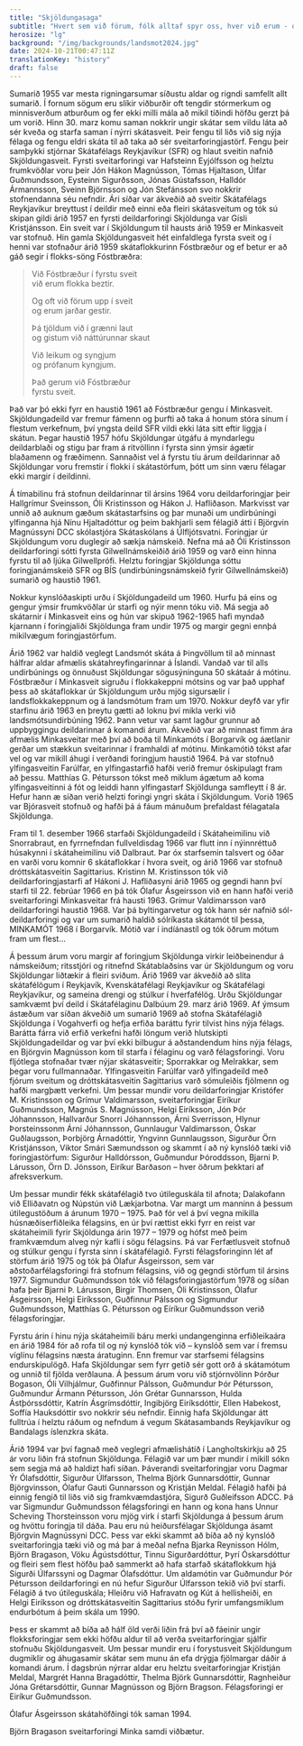 ```yaml
---
title: "Skjöldungasaga"
subtitle: "Hvert sem við förum, fólk alltaf spyr oss, hver við erum - og hvaðan við komum!"
herosize: "lg"
background: "/img/backgrounds/landsmot2024.jpg"
date: 2024-10-21T00:47:11Z
translationKey: "history"
draft: false
---
```


Sumarið 1955 var mesta rigningarsumar síðustu aldar og rigndi samfellt allt sumarið. Í fornum sögum eru slíkir viðburðir oft tengdir stórmerkum og minnisverðum atburðum og fer ekki milli mála að mikil tíðindi höfðu gerzt þá um vorið. Hinn 30. marz komu saman nokkrir ungir skátar sem vildu láta að sér kveða og starfa saman í nýrri skátasveit. Þeir fengu til liðs við sig nýja félaga og fengu eldri skáta til að taka að sér sveitarforingjastörf. Fengu þeir samþykki stjórnar Skátafélags Reykjavíkur (SFR) og hlaut sveitin nafnið Skjöldungasveit. Fyrsti sveitarforingi var Hafsteinn Eyjólfsson og helztu frumkvöðlar voru þeir Jón Hákon Magnússon, Tómas Hjaltason, Úlfar Guðmundsson, Eysteinn Sigurðsson, Jónas Gústafsson, Halldór Ármannsson, Sveinn Björnsson og Jón Stefánsson svo nokkrir stofnendanna séu nefndir. Ári síðar var ákveðið að sveitir Skátafélags Reykjavíkur breyttust í deildir með einni eða fleiri skátasveitum og tók sú skipan gildi árið 1957 en fyrsti deildarforingi Skjöldunga var Gísli Kristjánsson. Ein sveit var í Skjöldungum til hausts árið 1959 er Minkasveit var stofnuð. Hin gamla Skjöldungasveit hét einfaldlega fyrsta sveit og í henni var stofnaður árið 1959 skátaflokkurinn Fóstbræður og ef betur er að gáð segir í flokks-söng Fóstbræðra:

> Við Fóstbræður í fyrstu sveit  
> við erum flokka beztir.
>
> Og oft við förum upp í sveit  
> og erum jarðar gestir.
>
> Þá tjöldum við í grænni laut  
> og gistum við náttúrunnar skaut
>
> Við leikum og syngjum  
> og prófanum kyngjum.
>
> Það gerum við Fóstbræður  
> fyrstu sveit.

Það var þó ekki fyrr en haustið 1961 að Fóstbræður gengu í Minkasveit. Skjöldungadeild var fremur fámenn og þurfti að taka á honum stóra sínum í flestum verkefnum, því yngsta deild SFR vildi ekki láta sitt eftir liggja í skátun. Þegar haustið 1957 hófu Skjöldungar útgáfu á myndarlegu deildarblaði og stigu þar fram á ritvöllinn í fyrsta sinn ýmsir ágætir blaðamenn og fræðimenn. Sannaðist vel á fyrstu tíu árum deildarinnar að Skjöldungar voru fremstir í flokki í skátastörfum, þótt um sinn væru félagar ekki margir í deildinni.

Á tímabilinu frá stofnun deildarinnar til ársins 1964 voru deildarforingjar þeir Hallgrímur Sveinsson, Óli Kristinsson og Hákon J. Hafliðason. Markvisst var unnið að auknum gæðum skátastarfsins og þar munaði um undirbúningi ylfinganna hjá Nínu Hjaltadóttur og þeim bakhjarli sem félagið átti í Björgvin Magnússyni DCC skólastjóra Skátaskólans á Úlfljótsvatni. Foringjar úr Skjöldungum voru duglegir að sækja námskeið. Nefna má að Óli Kristinsson deildarforingi sótti fyrsta Gilwellnámskeiðið árið 1959 og varð einn hinna fyrstu til að ljúka Gilwellprófi. Helztu foringjar Skjöldunga sóttu foringjanámskeið SFR og BÍS (undirbúningsnámskeið fyrir Gilwellnámskeið) sumarið og haustið 1961.

Nokkur kynslóðaskipti urðu í Skjöldungadeild um 1960. Hurfu þá eins og gengur ýmsir frumkvöðlar úr starfi og nýir menn tóku við. Má segja að skátarnir í Minkasveit eins og hún var skipuð 1962-1965 hafi myndað kjarnann í foringjaliði Skjöldunga fram undir 1975 og margir gegni ennþá mikilvægum foringjastörfum.

Árið 1962 var haldið veglegt Landsmót skáta á Þingvöllum til að minnast hálfrar aldar afmælis skátahreyfingarinnar á Íslandi. Vandað var til alls undirbúnings og önnuðust Skjöldungar sögusýninguna 50 skátaár á mótinu. Fóstbræður í Minkasveit sigruðu í flokkakeppni mótsins og var það upphaf þess að skátaflokkar úr Skjöldungum urðu mjög sigursælir í landsflokkakeppnum og á landsmótum fram um 1970. Nokkur deyfð var yfir starfinu árið 1963 en þreytu gætti að loknu því mikla verki við landsmótsundirbúning 1962. Þann vetur var samt lagður grunnur að uppbyggingu deildarinnar á komandi árum. Ákveðið var að minnast fimm ára afmælis Minkasveitar með því að boða til Minkamóts í Borgarvík og áætlanir gerðar um stækkun sveitarinnar í framhaldi af mótinu. Minkamótið tókst afar vel og var mikill áhugi í verðandi foringjum haustið 1964. Þá var stofnuð ylfingasveitin Farúlfar, en ylfingastarfið hafði verið fremur óskipulagt fram að þessu. Matthías G. Pétursson tókst með miklum ágætum að koma ylfingasveitinni á fót og leiddi hann ylfingastarf Skjöldunga samfleytt í 8 ár. Hefur hann æ síðan verið helzti foringi yngri skáta í Skjöldungum. Vorið 1965 var Bjórasveit stofnuð og hafði þá á fáum mánuðum þrefaldast félagatala Skjöldunga.

Fram til 1. desember 1966 starfaði Skjöldungadeild í Skátaheimilinu við Snorrabraut, en fyrrnefndan fullveldisdag 1966 var flutt inn í nýinnréttuð húsakynni í skátaheimilinu við Dalbraut. Þar óx starfsemin talsvert og óðar en varði voru komnir 6 skátaflokkar í hvora sveit, og árið 1966 var stofnuð dróttskátasveitin Sagittarius. Kristinn M. Kristinsson tók við deildarforingjastarfi af Hákoni J. Hafliðasyni árið 1965 og gegndi hann því starfi til 22. febrúar 1966 en þá tók Ólafur Ásgeirsson við en hann hafði verið sveitarforingi Minkasveitar frá hausti 1963. Grímur Valdimarsson varð deildarforingi haustið 1968. Var þá byltingarvetur og tók hann sér nafnið sól-deildarforingi og var um sumarið haldið sólríkasta skátamót til þessa, MINKAMÓT 1968 í Borgarvík. Mótið var í indíánastíl og tók öðrum mótum fram um flest…

Á þessum árum voru margir af foringjum Skjöldunga virkir leiðbeinendur á námskeiðum; ritsstjóri og ritnefnd Skátablaðsins var úr Skjöldungum og voru Skjöldungar liðtækir á fleiri sviðum. Árið 1969 var ákveðið að slíta skátafélögum í Reykjavík, Kvenskátafélagi Reykjavíkur og Skátafélagi Reykjavíkur, og sameina drengi og stúlkur í hverfafélög. Urðu Skjöldungar samkvæmt því deild í Skátafélaginu Dalbúum 29. marz árið 1969. Af ýmsum ástæðum var síðan ákveðið um sumarið 1969 að stofna Skátafélagið Skjöldunga í Vogahverfi og hefja erfiða baráttu fyrir tilvist hins nýja félags. Barátta fárra við erfið verkefni hafði löngum verið hlutskipti Skjöldungadeildar og var því ekki bilbugur á aðstandendum hins nýja félags, en Björgvin Magnússon kom til starfa í félaginu og varð félagsforingi. Voru fljótlega stofnaðar tvær nýjar skátasveitir; Sporrakkar og Melrakkar, sem þegar voru fullmannaðar. Ylfingasveitin Farúlfar varð ylfingadeild með fjórum sveitum og dróttskátasveitin Sagittarius varð sömuleiðis fjölmenn og hafði margþætt verkefni. Um þessar mundir voru deildarforingjar Kristófer M. Kristinsson og Grímur Valdimarsson, sveitarforingjar Eiríkur Guðmundsson, Magnús S. Magnússon, Helgi Eiríksson, Jón Þór Jóhannsson, Hallvarður Snorri Jóhannsson, Árni Sverrisson, Hlynur Þorsteinssonm Árni Jóhannsson, Gunnlaugur Valdimarsson, Óskar Guðlaugsson, Þorbjörg Árnadóttir, Yngvinn Gunnlaugsson, Sigurður Örn Kristjánsson, Viktor Smári Sæmundsson og skammt í að ný kynslóð tæki við foringjastörfum: Sigurður Halldórsson, Guðmundur Þóroddsson, Bjarni Þ. Lárusson, Örn D. Jónsson, Eiríkur Barðason – hver öðrum þekktari af afreksverkum.

Um þessar mundir fékk skátafélagið tvo útileguskála til afnota; Dalakofann við Elliðavatn og Núpstún við Lækjarbotna. Var margt um manninn á þessum útilegustöðum á árunum 1970 – 1975. Það fór vel á því vegna mikilla húsnæðiserfiðleika félagsins, en úr því rættist ekki fyrr en reist var skátaheimili fyrir Skjöldunga árin 1977 – 1979 og hófst með þeim framkvæmdum alveg nýr kafli í sögu félagsins. Þá var Ferfætlusveit stofnuð og stúlkur gengu í fyrsta sinn í skátafélagið. Fyrsti félagsforinginn lét af störfum árið 1975 og tók þá Ólafur Ásgeirsson, sem var aðstoðarfélagsforingi frá stofnum félagsins, við og gegndi störfum til ársins 1977. Sigmundur Guðmundsson tók við félagsforingjastörfum 1978 og síðan hafa þeir Bjarni Þ. Lárusson, Birgir Thomsen, Óli Kristinsson, Ólafur Ásgeirsson, Helgi Eiríksson, Guðfinnur Pálsson og Sigmundur Guðmundsson, Matthías G. Pétursson og Eíríkur Guðmundsson verið félagsforingjar.

Fyrstu árin í hinu nýja skátaheimili báru merki undangenginna erfiðleikaára en árið 1984 fór að rofa til og ný kynslóð tók við – kynslóð sem var í fremsu víglínu félagsins næsta áratuginn. Enn fremur var starfsemi félagsins endurskipulögð. Hafa Skjöldungar sem fyrr getið sér gott orð á skátamótum og unnið til fjölda verðlauna. Á þessum árum voru við stjórnvölinn Þórður Bogason, Óli Vilhjálmur, Guðfinnur Pálsson, Guðmundur Þór Pétursson, Guðmundur Ármann Pétursson, Jón Grétar Gunnarsson, Hulda Ástþórssdóttir, Katrín Ásgrímsdóttir, Ingibjörg Eiríksdóttir, Ellen Habekost, Soffía Hauksdóttir svo nokkrir séu nefndir. Einnig hafa Skjöldungar átt fulltrúa í helztu ráðum og nefndum á vegum Skátasambands Reykjavíkur og Bandalags íslenzkra skáta.

Árið 1994 var því fagnað með veglegri afmælishátíð í Langholtskirkju að 25 ár voru liðin frá stofnun Skjöldunga. Félagið var um þær mundir í mikill sókn sem segja má að haldizt hafi síðan. Þáverandi sveitarforingjar voru Dagmar Ýr Ólafsdóttir, Sigurður Úlfarsson, Thelma Björk Gunnarsdóttir, Gunnar Björgvinsson, Ólafur Gauti Gunnarsson og Kristján Meldal. Félagið hafði þá einnig fengið til liðs við sig framkvæmdastjóra, Sigurð Guðleifsson ADCC. Þá var Sigmundur Guðmundsson félagsforingi en hann og kona hans Unnur Scheving Thorsteinsson voru mjög virk í starfi Skjöldunga á þessum árum og hvöttu foringja til dáða. Þau eru nú heiðursfélagar Skjöldunga ásamt Björgvin Magnússyni DCC. Þess var ekki skammt að bíða að ný kynslóð sveitarforingja tæki við og má þar á meðal nefna Bjarka Reynisson Hólm, Björn Bragason, Vöku Ágústsdóttur, Tinnu Sigurðardóttur, Þyrí Óskarsdóttur og fleiri sem flest höfðu það sammerkt að hafa starfað skátaflokkum hjá Sigurði Úlfarssyni og Dagmar Ólafsdóttur. Um aldamótin var Guðmundur Þór Pétursson deildarforingi en nú hefur Sigurður Úlfarsson tekið við því starfi. Félagið á tvo útileguskála; Hleiðru við Hafravatn og Kút á hellisheiði, en Helgi Eiríksson og dróttskátasveitin Sagittarius stóðu fyrir umfangsmiklum endurbótum á þeim skála um 1990.

Þess er skammt að bíða að hálf öld verði liðin frá því að fáeinir ungir flokksforingjar sem ekki höfðu aldur til að verða sveitarforingjar sjálfir stofnuðu Skjöldungasveit. Um þessar mundir eru í forystusveit Skjöldungum dugmiklir og áhugasamir skátar sem munu án efa drýgja fjölmargar dáðir á komandi árum. Í dagsbrún nýrrar aldar eru helztu sveitarforingjar Kristján Meldal, Margrét Hanna Bragadóttir, Thelma Björk Gunnarsdóttir, Ragnheiður Jóna Grétarsdóttir, Gunnar Magnússon og Björn Bragson. Félagsforingi er Eiríkur Guðmundsson.

Ólafur Ásgeirsson skátahöfðingi tók saman 1994.

Björn Bragason sveitarforingi Minka samdi viðbætur.
